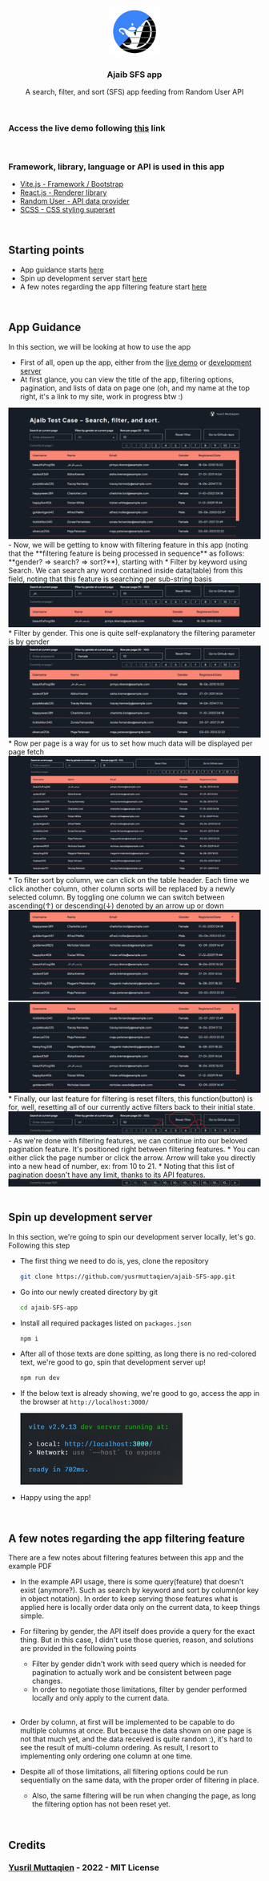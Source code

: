 <br/>
<div align="center">
  <img src="public/svgs/favicon.svg" alt="Logo" width="100" height="100">

  <h3 align="center">Ajaib SFS app</h3>

  <p align="center">
    A search, filter, and sort (SFS) app feeding from Random User API
  </p>
</div>
<br/>

### Access the live demo following <a href="https://ajaib-sfs.vercel.app/">this</a> link

<br/>

### Framework, library, language or API is used in this app

- [Vite.js - Framework / Bootstrap](https://vitejs.dev/)
- [React.js - Renderer library](https://reactjs.org/)
- [Random User - API data provider](https://randomuser.me/)
- [SCSS - CSS styling superset](https://sass-lang.com/)

<br/>

## Starting points

- App guidance starts <a href="#guide">here</a>
- Spin up development server start <a href="#development">here</a>
- A few notes regarding the app filtering feature start <a href="#notes">here</a>

<div id="guide"></div>
<br/>

## App Guidance

In this section, we will be looking at how to use the app

- First of all, open up the app, either from the <a href="https://ajaib-sfs.vercel.app/">live demo</a> or <a href="#development">development server</a>
- At first glance, you can view the title of the app, filtering options, pagination, and lists of data on page one (oh, and my name at the top right, it's a link to my site, work in progress btw :)
<img src="public/images/snapshot01.png" alt="snapshot01">
- Now, we will be getting to know with filtering feature in this app (noting that the **filtering feature is being processed in sequence** as follows: **gender? => search? => sort?**), starting with
    * Filter by keyword using Search. We can search any word contained inside data(table) from this field, noting that this feature is searching per sub-string basis
    <img src="public/images/snapshot02.png" alt="snapshot02">
    * Filter by gender. This one is quite self-explanatory the filtering parameter is by gender
    <img src="public/images/snapshot03.png" alt="snapshot03">
    * Row per page is a way for us to set how much data will be displayed per page fetch
    <img src="public/images/snapshot04.png" alt="snapshot04">
    * To filter sort by column, we can click on the table header. Each time we click another column, other column sorts will be replaced by a newly selected column. By toggling one column we can switch between ascending(↑) or descending(↓) denoted by an arrow up or down
    <img src="public/images/snapshot05.png" alt="snapshot05">
    <img src="public/images/snapshot06.png" alt="snapshot06">
    * Finally, our last feature for filtering is reset filters, this function(button) is for, well, resetting all of our currently active filters back to their initial state.
    <img src="public/images/snapshot07.png" alt="snapshot07">
- As we're done with filtering features, we can continue into our beloved pagination feature. It's positioned right between filtering features.
    * You can either click the page number or click the arrow. Arrow will take you directly into a new head of number, ex: from 10 to 21.
    * Noting that this list of pagination doesn't have any limit, thanks to its API features.
    <img src="public/images/snapshot08.png" alt="snapshot08">

<div id="development"></div>
<br/>

## Spin up development server

In this section, we're going to spin our development server locally, let's go. Following this step

- The first thing we need to do is, yes, clone the repository

    ```sh
    git clone https://github.com/yusrmuttaqien/ajaib-SFS-app.git
    ```

- Go into our newly created directory by git

   ```sh
   cd ajaib-SFS-app
   ```

- Install all required packages listed on `packages.json`

   ```sh
   npm i
   ```

- After all of those texts are done spitting, as long there is no red-colored text, we're good to go, spin that development server up!

   ```sh
   npm run dev
   ```

- If the below text is already showing, we're good to go, access the app in the browser at `http://localhost:3000/`

    <img src="public/images/snapshot09.png" alt="snapshot09">

- Happy using the app!

<div id="notes"></div>
<br/>

## A few notes regarding the app filtering feature

There are a few notes about filtering features between this app and the example PDF

- In the example API usage, there is some query(feature) that doesn't exist (anymore?). Such as search by keyword and sort by column(or key in object notation). In order to keep serving those features what is applied here is locally order data only on the current data, to keep things simple.

- For filtering by gender, the API itself does provide a query for the exact thing. But in this case, I didn't use those queries, reason, and solutions are provided in the following points
    * Filter by gender didn't work with seed query which is needed for pagination to actually work and be consistent between page changes.
    * In order to negotiate those limitations, filter by gender performed locally and only apply to the current data.

    <br/>

- Order by column, at first will be implemented to be capable to do multiple columns at once. But because the data shown on one page is not that much yet, and the data received is quite random :), it's hard to see the result of multi-column ordering. As result, I resort to implementing only ordering one column at one time.

- Despite all of those limitations, all filtering options could be run sequentially on the same data, with the proper order of filtering in place.
    * Also, the same filtering will be run when changing the page, as long the filtering option has not been reset yet.

<br/>

## Credits

### <a href="https://github.com/yusrmuttaqien">Yusril Muttaqien</a> - 2022 - MIT License
